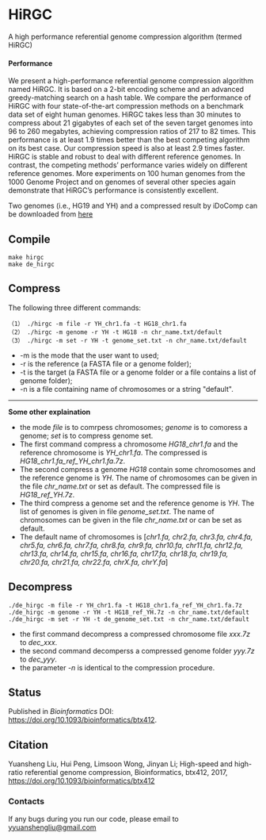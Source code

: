 # HiRGC

A high performance referential genome compression algorithm (termed HiRGC)

#### Performance
We present a high-performance referential genome compression algorithm named HiRGC. It is based on a 2-bit encoding scheme and an advanced greedy-matching search on a hash table. We compare the performance of HiRGC with four state-of-the-art compression methods on a benchmark data set of eight human genomes. HiRGC takes less than 30 minutes to compress about 21 gigabytes of each set of the seven target genomes into 96 to 260 megabytes, achieving compression ratios of 217 to 82 times. This performance is at least 1.9 times better than the best competing algorithm on its best case. Our compression speed is also at least 2.9 times faster. HiRGC is stable and robust to deal with different reference genomes. In contrast, the competing methods’ performance varies widely on different reference genomes. More experiments on 100 human genomes from the 1000 Genome Project and on genomes of several other species again demonstrate that HiRGC’s performance is consistently excellent.

Two genomes (i.e., HG19 and YH) and a compressed result by iDoComp can be downloaded from [here](https://www.dropbox.com/s/3lg2131t2wdo6la/hg19_YH.zip?dl=0 "genomes HG19 and YH")

## Compile
	make hirgc
	make de_hirgc

## Compress
The following three different commands:

    （1） ./hirgc -m file -r YH_chr1.fa -t HG18_chr1.fa
    （2） ./hirgc -m genome -r YH -t HG18 -n chr_name.txt/default
    （3） ./hirgc -m set -r YH -t genome_set.txt -n chr_name.txt/default


* -m is the mode that the user want to used;
* -r is the reference (a FASTA file or a genome folder);
* -t is the target (a FASTA file or a genome folder or a file contains a list of genome folder);
* -n is a file containing name of chromosomes or a string "default".

---
**Some other explaination**<br />

- the mode *file* is to comrpess chromosomes; *genome* is to comoress a genome; *set* is to compress genome set.
- The first command compress a chromosome *HG18_chr1.fa* and the reference chromosome is *YH_chr1.fa*. The compressed is *HG18_chr1.fa_ref_YH_chr1.fa.7z*.
- The second compress a genome *HG18* contain some chromosomes and the reference genome is *YH*. The name of chromosomes can be given in the file *chr_name.txt* or set as default. The compressed file is *HG18_ref_YH.7z*.
- The third compress a genome set and the reference genome is *YH*. The list of genomes is given in file *genome_set.txt*. The name of chromosomes can be given in the file *chr_name.txt* or can be set as default.
- The default name of chromosomes is [*chr1.fa, chr2.fa, chr3.fa, chr4.fa, chr5.fa, chr6.fa, chr7.fa, chr8.fa, chr9.fa, chr10.fa, chr11.fa, chr12.fa, chr13.fa, chr14.fa, chr15.fa, chr16.fa, chr17.fa, chr18.fa, chr19.fa, chr20.fa, chr21.fa, chr22.fa, chrX.fa, chrY.fa*]

## Decompress

    ./de_hirgc -m file -r YH_chr1.fa -t HG18_chr1.fa_ref_YH_chr1.fa.7z
    ./de_hirgc -m genome -r YH -t HG18_ref_YH.7z -n chr_name.txt/default
    ./de_hirgc -m set -r YH -t de_genome_set.txt -n chr_name.txt/default

- the first command decompress a compressed chromosome file *xxx.7z* to *dec_xxx*.
- the second command decomperss a  compressed genome folder *yyy.7z* to *dec_yyy*.
- the parameter *-n* is identical to the compression procedure.

## Status
Published in *Bioinformatics* DOI: https://doi.org/10.1093/bioinformatics/btx412.

## Citation
Yuansheng Liu, Hui Peng, Limsoon Wong, Jinyan Li; High-speed and high-ratio referential genome compression, Bioinformatics, btx412, 2017, https://doi.org/10.1093/bioinformatics/btx412

### Contacts
If any bugs during you run our code, please email to <yyuanshengliu@gmail.com>


